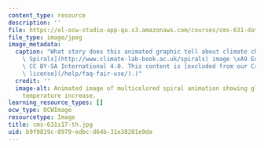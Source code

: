 ```yaml
---
content_type: resource
description: ''
file: https://ol-ocw-studio-app-qa.s3.amazonaws.com/courses/cms-631-data-storytelling-studio-climate-change-spring-2017/b9f9819c0979edbcd64b31e38201e9da_cms-631s17-th.jpg
file_type: image/jpeg
image_metadata:
  caption: "What story does this animated graphic tell about climate change? ([Climate\
    \ Spirals](http://www.climate-lab-book.ac.uk/spirals) image \xA9 Ed Hawkins, License\
    \ CC BY-SA International 4.0. This content is [excluded from our Creative Commons\
    \ license](/help/faq-fair-use/).)"
  credit: ''
  image-alt: Animated image of multicolored spiral animation showing global average
    temperature increase.
learning_resource_types: []
ocw_type: OCWImage
resourcetype: Image
title: cms-631s17-th.jpg
uid: b9f9819c-0979-edbc-d64b-31e38201e9da
---
```

